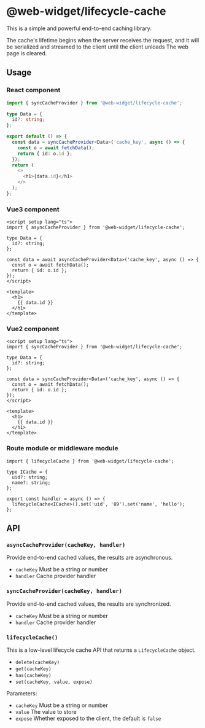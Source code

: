 # @web-widget/lifecycle-cache

This is a simple and powerful end-to-end caching library.

The cache's lifetime begins when the server receives the request, and it will be serialized and streamed to the client until the client unloads The web page is cleared.

## Usage

### React component

```ts
import { syncCacheProvider } from '@web-widget/lifecycle-cache';

type Data = {
  id?: string;
};

export default () => {
  const data = syncCacheProvider<Data>('cache_key', async () => {
    const o = await fetchData();
    return { id: o.id };
  });
  return (
    <>
      <h1>{data.id}</h1>
    </>
  );
};
```

### Vue3 component

```vue
<script setup lang="ts">
import { asyncCacheProvider } from '@web-widget/lifecycle-cache';

type Data = {
  id?: string;
};

const data = await asyncCacheProvider<Data>('cache_key', async () => {
  const o = await fetchData();
  return { id: o.id };
});
</script>

<template>
  <h1>
    {{ data.id }}
  </h1>
</template>
```

### Vue2 component

```vue
<script setup lang="ts">
import { syncCacheProvider } from '@web-widget/lifecycle-cache';

type Data = {
  id?: string;
};

const data = syncCacheProvider<Data>('cache_key', async () => {
  const o = await fetchData();
  return { id: o.id };
});
</script>

<template>
  <h1>
    {{ data.id }}
  </h1>
</template>
```

### Route module or middleware module

```tsx
import { lifecycleCache } from '@web-widget/lifecycle-cache';

type ICache = {
  uid?: string;
  name?: string;
};

export const handler = async () => {
  lifecycleCache<ICache>().set('uid', '89').set('name', 'hello');
};
```

## API

### `asyncCacheProvider(cacheKey, handler)`

Provide end-to-end cached values, the results are asynchronous.

- `cacheKey` Must be a string or number
- `handler` Cache provider handler

### `syncCacheProvider(cacheKey, handler)`

Provide end-to-end cached values, the results are synchronized.

- `cacheKey` Must be a string or number
- `handler` Cache provider handler

### `lifecycleCache()`

This is a low-level lifecycle cache API that returns a `LifecycleCache` object.

- `delete(cacheKey)`
- `get(cacheKey)`
- `has(cacheKey)`
- `set(cacheKey, value, expose)`

Parameters:

- `cacheKey` Must be a string or number
- `value` The value to store
- `expose` Whether exposed to the client, the default is `false`
